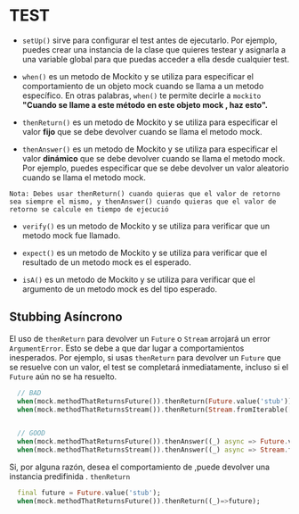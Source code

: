 # TEST

- `setUp()` sirve para configurar el test antes de ejecutarlo. Por ejemplo, puedes crear una instancia de la clase que quieres testear y asignarla a una variable global para que puedas acceder a ella desde cualquier test.

- `when()` es un metodo de Mockito y se utiliza para especificar el comportamiento de un objeto mock cuando se llama a un metodo específico. En otras palabras, `when()` te permite decirle a `mockito` **"Cuando se llame a este método en este objeto mock , haz esto".**

- `thenReturn()` es un metodo de Mockito y se utiliza para especificar el valor **fijo** que se debe devolver cuando se llama el metodo mock.

- `thenAnswer()` es un metodo de Mockito y se utiliza para especificar el valor **dinámico** que se debe devolver cuando se llama el metodo mock. Por ejemplo, puedes especificar que se debe devolver un valor aleatorio cuando se llama el metodo mock.

`Nota: Debes usar thenReturn() cuando quieras que el valor de retorno sea siempre el mismo, y thenAnswer() cuando quieras que el valor de retorno se calcule en tiempo de ejecució`

- `verify()` es un metodo de Mockito y se utiliza para verificar que un metodo mock fue llamado.

- `expect()` es un metodo de Mockito y se utiliza para verificar que el resultado de un metodo mock es el esperado.

- `isA()` es un metodo de Mockito y se utiliza para verificar que el argumento de un metodo mock es del tipo esperado.

## Stubbing Asíncrono

El uso de `thenReturn` para devolver un `Future` o `Stream` arrojará un error `ArgumentError`. Esto se debe a que dar lugar a comportamientos inesperados. Por ejemplo, si usas `thenReturn` para devolver un `Future` que se resuelve con un valor, el test se completará inmediatamente, incluso si el `Future` aún no se ha resuelto.

```dart
  // BAD
  when(mock.methodThatReturnsFuture()).thenReturn(Future.value('stub'));
  when(mock.methodThatReturnsStream()).thenReturn(Stream.fromIterable(['stub']));


  // GOOD
  when(mock.methodThatReturnsFuture()).thenAnswer((_) async => Future.value('stub'));
  when(mock.methodThatReturnsStream()).thenAnswer((_) async => Stream.fromIterable(['stub']));

```

Si, por alguna razón, desea el comportamiento de ,puede devolver una instancia predifinida . `thenReturn`

```dart
  final future = Future.value('stub');
  when(mock.methodThatReturnsFuture()).thenReturn((_)=>future);
```
